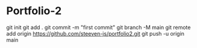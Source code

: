 # Portfolio-2
git init
git add .
git commit -m "first commit"
git branch -M main
git remote add origin https://github.com/steeven-js/portfolio2.git
git push -u origin main